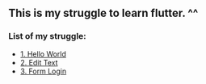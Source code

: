 ## This is my struggle to learn flutter. ^^

### List of my struggle:
* [1. Hello World](/helloworld)
* [2. Edit Text](/edittext)
* [3. Form Login](/form)

